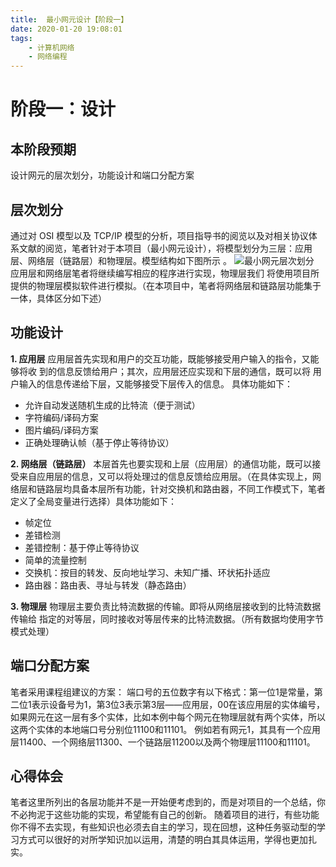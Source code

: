 ```yaml
---
title:  最小网元设计【阶段一】
date: 2020-01-20 19:08:01
tags:
	- 计算机网络
	- 网络编程
---
```

# 阶段一：设计

## 本阶段预期
设计网元的层次划分，功能设计和端口分配方案

<!-- more -->

## 层次划分
通过对 OSI 模型以及 TCP/IP 模型的分析，项目指导书的阅览以及对相关协议体系文献的阅览，笔者针对于本项目（最小网元设计），将模型划分为三层：应用层、网络层（链路层）和物理层。模型结构如下图所示 。
 ![最小网元层次划分](https://img-blog.csdnimg.cn/20200120184039374.png?x-oss-process=image/watermark,type_ZmFuZ3poZW5naGVpdGk,shadow_10,text_aHR0cHM6Ly9ibG9nLmNzZG4ubmV0L3dlaXhpbl80MzQ4ODk1OA==,size_16,color_FFFFFF,t_70)  
应用层和网络层笔者将继续编写相应的程序进行实现，物理层我们 将使用项目所提供的物理层模拟软件进行模拟。（在本项目中，笔者将网络层和链路层功能集于一体，具体区分如下述）
<!-- more -->
## 功能设计

 **1. **应用层****
 应用层首先实现和用户的交互功能，既能够接受用户输入的指令，又能够将收 到的信息反馈给用户；其次，应用层还应实现和下层的通信，既可以将 用户输入的信息传递给下层，又能够接受下层传入的信息。
 具体功能如下：
  -    允许自动发送随机生成的比特流（便于测试）
 - 字符编码/译码方案
 - 图片编码/译码方案
 - 正确处理确认帧（基于停止等待协议）

 **2. 网络层（链路层）**
本层首先也要实现和上层（应用层）的通信功能，既可以接受来自应用层的信息，又可以将处理过的信息反馈给应用层。（在具体实现上，网络层和链路层均具备本层所有功能，针对交换机和路由器，不同工作模式下，笔者定义了全局变量进行选择）具体功能如下：
-	帧定位 
-	差错检测
- 差错控制：基于停止等待协议
- 简单的流量控制
- 交换机：按目的转发、反向地址学习、未知广播、环状拓扑适应
- 路由器：路由表、寻址与转发（静态路由）

**3. 物理层**
 物理层主要负责比特流数据的传输。即将从网络层接收到的比特流数据传输给 指定的对等层，同时接收对等层传来的比特流数据。（所有数据均使用字节模式处理）

## 端口分配方案
笔者采用课程组建议的方案：
端口号的五位数字有以下格式：第一位1是常量，第二位1表示设备号为1，第3位3表示第3层——应用层，00在该应用层的实体编号，如果网元在这一层有多个实体，比如本例中每个网元在物理层就有两个实体，所以这两个实体的本地端口号分别位11100和11101。
例如若有网元1，其具有一个应用层11400、一个网络层11300、一个链路层11200以及两个物理层11100和11101。

## 心得体会

笔者这里所列出的各层功能并不是一开始便考虑到的，而是对项目的一个总结，你不必拘泥于这些功能的实现，希望能有自己的创新。
随着项目的进行，有些功能你不得不去实现，有些知识也必须去自主的学习，现在回想，这种任务驱动型的学习方式可以很好的对所学知识加以运用，清楚的明白其具体运用，学得也更加扎实。

